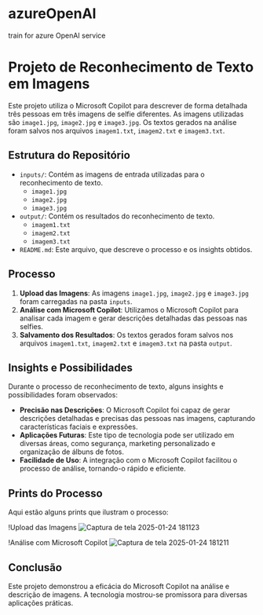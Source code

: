 # azureOpenAI
train for azure OpenAI service

# Projeto de Reconhecimento de Texto em Imagens

Este projeto utiliza o Microsoft Copilot para descrever de forma detalhada três pessoas em três imagens de selfie diferentes. As imagens utilizadas são `image1.jpg`, `image2.jpg` e `image3.jpg`. Os textos gerados na análise foram salvos nos arquivos `imagem1.txt`, `imagem2.txt` e `imagem3.txt`.

## Estrutura do Repositório

- `inputs/`: Contém as imagens de entrada utilizadas para o reconhecimento de texto.
  - `image1.jpg`
  - `image2.jpg`
  - `image3.jpg`
- `output/`: Contém os resultados do reconhecimento de texto.
  - `imagem1.txt`
  - `imagem2.txt`
  - `imagem3.txt`
- `README.md`: Este arquivo, que descreve o processo e os insights obtidos.

## Processo

1. **Upload das Imagens**: As imagens `image1.jpg`, `image2.jpg` e `image3.jpg` foram carregadas na pasta `inputs`.
2. **Análise com Microsoft Copilot**: Utilizamos o Microsoft Copilot para analisar cada imagem e gerar descrições detalhadas das pessoas nas selfies.
3. **Salvamento dos Resultados**: Os textos gerados foram salvos nos arquivos `imagem1.txt`, `imagem2.txt` e `imagem3.txt` na pasta `output`.

## Insights e Possibilidades

Durante o processo de reconhecimento de texto, alguns insights e possibilidades foram observados:

- **Precisão nas Descrições**: O Microsoft Copilot foi capaz de gerar descrições detalhadas e precisas das pessoas nas imagens, capturando características faciais e expressões.
- **Aplicações Futuras**: Este tipo de tecnologia pode ser utilizado em diversas áreas, como segurança, marketing personalizado e organização de álbuns de fotos.
- **Facilidade de Uso**: A integração com o Microsoft Copilot facilitou o processo de análise, tornando-o rápido e eficiente.

## Prints do Processo

Aqui estão alguns prints que ilustram o processo:

!Upload das Imagens
![Captura de tela 2025-01-24 181123](https://github.com/user-attachments/assets/0c8c4453-9fa2-4074-be72-34bd00a193d0)

!Análise com Microsoft Copilot
![Captura de tela 2025-01-24 181211](https://github.com/user-attachments/assets/664a3e76-3137-47cb-8584-1809dcaa2ce1)


## Conclusão

Este projeto demonstrou a eficácia do Microsoft Copilot na análise e descrição de imagens. A tecnologia mostrou-se promissora para diversas aplicações práticas.


